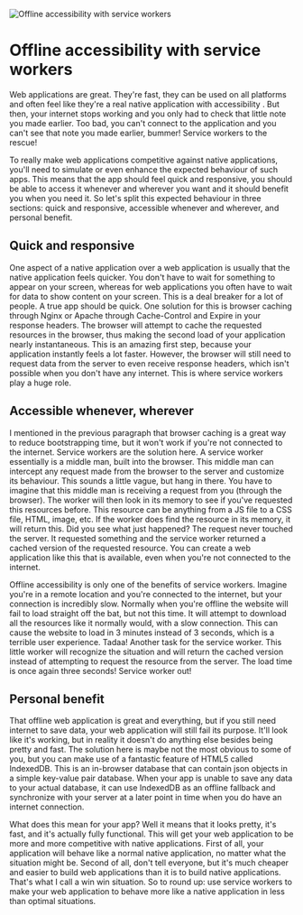 ![Offline accessibility with service workers](/images/articles/guy-swimming.jpg)

# Offline accessibility with service workers

Web applications are great. They're fast, they can be used on all platforms and often feel 
like they're a real native application with accessibility . 
But then, your internet stops working and you only had to check that little note you made 
earlier. Too bad, you can't connect to the application and you can't see that note you made 
earlier, bummer! Service workers to the rescue!

To really make web applications competitive against native applications, 
you'll need to simulate or even enhance the expected behaviour of such apps. 
This means that the app should feel quick and responsive, you should be able to 
access it whenever and wherever you want and it should benefit you when you need it. 
So let's split this expected behaviour in three sections: quick and responsive, 
accessible whenever and wherever, and personal benefit.

## Quick and responsive
One aspect of a native application over a web application is usually that the native 
application feels quicker. You don't have to wait for something to appear on your screen, 
whereas for web applications you often have to wait for data to show content on your screen. 
This is a deal breaker for a lot of people. A true app should be quick. 
One solution for this is browser caching through Nginx or Apache through Cache-Control 
and Expire in your response headers. The browser will attempt to cache the requested 
resources in the browser, thus making the second load of your application nearly instantaneous. 
This is an amazing first step, because your application instantly feels a lot faster. 
However, the browser will still need to request data from the server to even receive 
response headers, which isn't possible when you don't have any internet. 
This is where service workers play a huge role.

## Accessible whenever, wherever
I mentioned in the previous paragraph that browser caching is a great way to reduce 
bootstrapping time, but it won't work if you're not connected to the internet. 
Service workers are the solution here. A service worker essentially is a middle man, 
built into the browser. This middle man can intercept any request made from the browser 
to the server and customize its behaviour. This sounds a little vague, but hang in there. 
You have to imagine that this middle man is receiving a request from you (through the browser). 
The worker will then look in its memory to see if you've requested this resources before. 
This resource can be anything from a JS file to a CSS file, HTML, image, etc. 
If the worker does find the resource in its memory, it will return this. 
Did you see what just happened? The request never touched the server. 
It requested something and the service worker returned a cached version of the requested 
resource. You can create a web application like this that is available, 
even when you're not connected to the internet.

Offline accessibility is only one of the benefits of service workers. 
Imagine you're in a remote location and you're connected to the internet, 
but your connection is incredibly slow. Normally when you're offline the website will 
fail to load straight off the bat, but not this time. It will attempt to download all 
the resources like it normally would, with a slow connection. This can cause the website 
to load in 3 minutes instead of 3 seconds, which is a terrible user experience. 
Tadaa! Another task for the service worker. This little worker will recognize the 
situation and will return the cached version instead of attempting to request the resource 
from the server. The load time is once again three seconds! Service worker out!

## Personal benefit
That offline web application is great and everything, but if you still need internet to save 
data, your web application will still fail its purpose. It'll look like it's working, 
but in reality it doesn't do anything else besides being pretty and fast. 
The solution here is maybe not the most obvious to some of you, but you can make use of a 
fantastic feature of HTML5 called IndexedDB. This is an in-browser database that can 
contain json objects in a simple key-value pair database. When your app is unable to 
save any data to your actual database, it can use IndexedDB as an offline fallback and 
synchronize with your server at a later point in time when you do have an internet connection.

What does this mean for your app? Well it means that it looks pretty, it's fast, 
and it's actually fully functional. This will get your web application to be more 
and more competitive with native applications. First of all, your application will 
behave like a normal native application, no matter what the situation might be. 
Second of all, don't tell everyone, but it's much cheaper and easier to build web 
applications than it is to build native applications. That's what I call a win win situation. 
So to round up: use service workers to make your web application to behave more like a native 
application in less than optimal situations.
